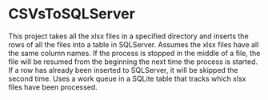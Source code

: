 # CSVsToSQLServer
This project takes all the xlsx files in a specified directory and inserts the rows of all the files into a table in SQLServer.
Assumes the xlsx files have all the same column names. 
If the process is stopped in the middle of a file, the file will be resumed from the beginning the next time the process is started. 
If a row has already been inserted to SQLServer, it will be skipped the second time. 
Uses a work queue in a SQLite table that tracks which xlsx files have been processed. 

